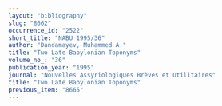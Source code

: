 ```yaml
---
layout: "bibliography"
slug: "8662"
occurrence_id: "2522"
short_title: "NABU 1995/36"
author: "Dandamayev, Muhammed A."
title: "Two Late Babylonian Toponyms"
volume_no_: "36"
publication_year: "1995"
journal: "Nouvelles Assyriologiques Brèves et Utilitaires"
title: "Two Late Babylonian Toponyms"
previous_item: "8665"
---
```

